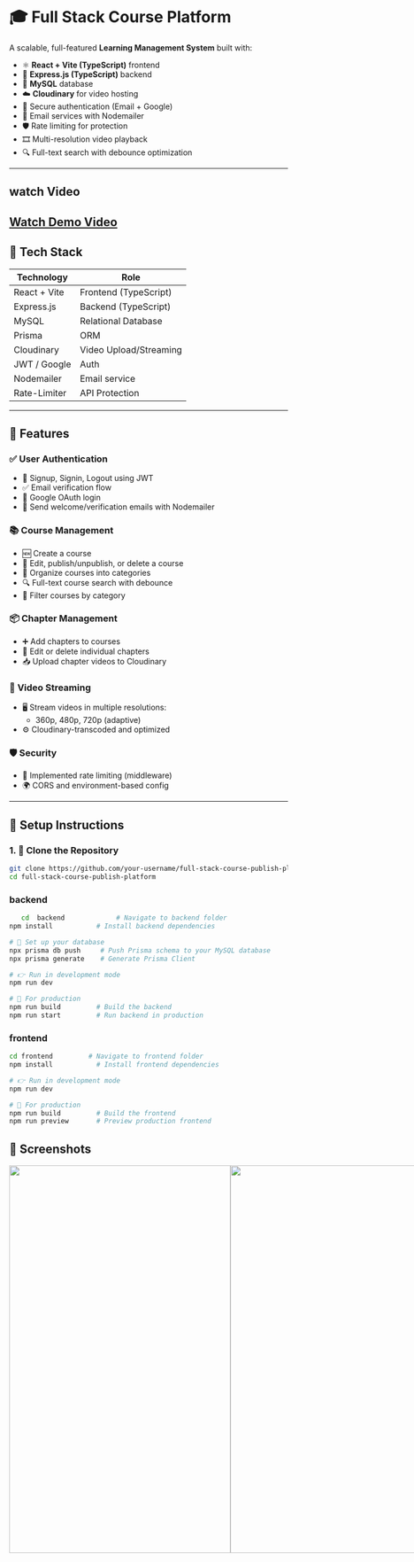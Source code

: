 # 🎓 Full Stack Course Platform

A scalable, full-featured **Learning Management System** built with:

- ⚛️ **React + Vite (TypeScript)** frontend
- 🚀 **Express.js (TypeScript)** backend
- 🐬 **MySQL** database
- ☁️ **Cloudinary** for video hosting
- 🔐 Secure authentication (Email + Google)
- 📧 Email services with Nodemailer
- 🛡️ Rate limiting for protection
- 🎞️ Multi-resolution video playback
- 🔍 Full-text search with debounce optimization

---

## watch Video
[Watch Demo Video](https://shani-project-videos.s3.eu-north-1.amazonaws.com/course/video.mp4)
---

## 🧰 Tech Stack

| Technology     | Role                    |
|----------------|-------------------------|
| React + Vite   | Frontend (TypeScript)   |
| Express.js     | Backend (TypeScript)    |
| MySQL          | Relational Database     |
| Prisma         | ORM                     |
| Cloudinary     | Video Upload/Streaming  |
| JWT / Google   | Auth                    |
| Nodemailer     | Email service           |
|  Rate-Limiter | API Protection   |

---

## 🚀 Features

### ✅ **User Authentication**
- 🔐 Signup, Signin, Logout using JWT
- ✅ Email verification flow
- 🔗 Google OAuth login
- 📨 Send welcome/verification emails with Nodemailer

### 📚 **Course Management**
- 🆕 Create a course
- 📝 Edit, publish/unpublish, or delete a course
- 🧾 Organize courses into categories
- 🔍 Full-text course search with debounce
- 📂 Filter courses by category

### 📦 **Chapter Management**
- ➕ Add chapters to courses
- 🔁 Edit or delete individual chapters
- 📥 Upload chapter videos to Cloudinary

### 🎥 **Video Streaming**
- 🖥️ Stream videos in multiple resolutions:
  - 360p, 480p, 720p (adaptive)
- ⚙️ Cloudinary-transcoded and optimized

### 🛡️ **Security**
- 🚫 Implemented rate limiting (middleware)
- 🌍 CORS and environment-based config

---

## 🧪 Setup Instructions

### 1. 📁 Clone the Repository

```bash
git clone https://github.com/your-username/full-stack-course-publish-platform.git
cd full-stack-course-publish-platform

```
### backend

```bash 
   cd  backend             # Navigate to backend folder
npm install           # Install backend dependencies

# 🔄 Set up your database
npx prisma db push     # Push Prisma schema to your MySQL database
npx prisma generate    # Generate Prisma Client

# 👉 Run in development mode
npm run dev

# 🏁 For production
npm run build         # Build the backend
npm run start         # Run backend in production
```

### frontend 
```bash
cd frontend         # Navigate to frontend folder
npm install           # Install frontend dependencies

# 👉 Run in development mode
npm run dev

# 🏁 For production
npm run build         # Build the frontend
npm run preview       # Preview production frontend
```

## 📸 Screenshots


<div style="display: flex; justify-content: space-between;">
  <img src="https://shani-project-videos.s3.eu-north-1.amazonaws.com/course/course_image_1.png" width="400" height="700" />
  <img src="https://shani-project-videos.s3.eu-north-1.amazonaws.com/course/course_image_2.png" width="400" height="700" />
  <img src="https://shani-project-videos.s3.eu-north-1.amazonaws.com/course/course_image_3.png" width="400" height="700" />
</div>

